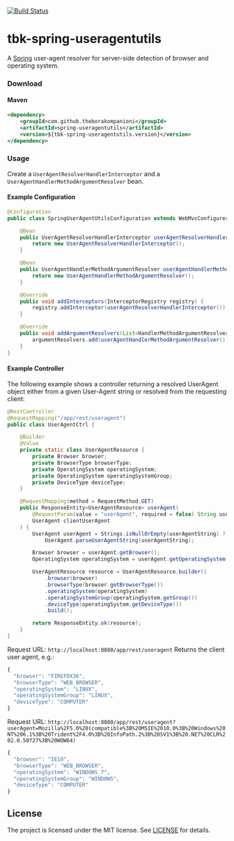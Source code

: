 [![Build Status](https://travis-ci.org/theborakompanioni/tbk-spring-useragentutils.svg)](https://travis-ci.org/theborakompanioni/tbk-spring-useragentutils)

tbk-spring-useragentutils
===

A [Spring](https://spring.io/) user-agent resolver for server-side detection of browser and operating system.

### Download

#### Maven
```xml
<dependency>
    <groupId>com.github.theborakompanioni</groupId>
    <artifactId>spring-useragentutils</artifactId>
    <version>${tbk-spring-useragentutils.version}</version>
</dependency>
```

### Usage
Create a `UserAgentResolverHandlerInterceptor` and a `UserAgentHandlerMethodArgumentResolver` bean.

#### Example Configuration
```java
@Configuration
public class SpringUserAgentUtilsConfiguration extends WebMvcConfigurerAdapter {

    @Bean
    public UserAgentResolverHandlerInterceptor userAgentResolverHandlerInterceptor() {
        return new UserAgentResolverHandlerInterceptor();
    }

    @Bean
    public UserAgentHandlerMethodArgumentResolver userAgentHandlerMethodArgumentResolver() {
        return new UserAgentHandlerMethodArgumentResolver();
    }

    @Override
    public void addInterceptors(InterceptorRegistry registry) {
        registry.addInterceptor(userAgentResolverHandlerInterceptor());
    }

    @Override
    public void addArgumentResolvers(List<HandlerMethodArgumentResolver> argumentResolvers) {
        argumentResolvers.add(userAgentHandlerMethodArgumentResolver());
    }
}
```
#### Example Controller

The following example shows a controller returning a resolved UserAgent object either
from a given User-Agent string or resolved from the requesting client:

```java
@RestController
@RequestMapping("/app/rest/useragent")
public class UserAgentCtrl {

    @Builder
    @Value
    private static class UserAgentResource {
        private Browser browser;
        private BrowserType browserType;
        private OperatingSystem operatingSystem;
        private OperatingSystem operatingSystemGroup;
        private DeviceType deviceType;
    }

    @RequestMapping(method = RequestMethod.GET)
    public ResponseEntity<UserAgentResource> userAgent(
        @RequestParam(value = "userAgent", required = false) String userAgentString,
        UserAgent clientUserAgent
    ) {
        UserAgent userAgent = Strings.isNullOrEmpty(userAgentString) ? clientUserAgent :
            UserAgent.parseUserAgentString(userAgentString);

        Browser browser = userAgent.getBrowser();
        OperatingSystem operatingSystem = userAgent.getOperatingSystem();

        UserAgentResource resource = UserAgentResource.builder()
            .browser(browser)
            .browserType(browser.getBrowserType())
            .operatingSystem(operatingSystem)
            .operatingSystemGroup(operatingSystem.getGroup())
            .deviceType(operatingSystem.getDeviceType())
            .build();

        return ResponseEntity.ok(resource);
    }
}
```

Request URL: `http://localhost:8080/app/rest/useragent`
Returns the client user agent, e.g.:
```javascript
{
  "browser": "FIREFOX36",
  "browserType": "WEB_BROWSER",
  "operatingSystem": "LINUX",
  "operatingSystemGroup": "LINUX",
  "deviceType": "COMPUTER"
}
```


Request URL: `http://localhost:8080/app/rest/useragent?userAgent=Mozilla%2F5.0%20(compatible%3B%20MSIE%2010.0%3B%20Windows%20NT%206.1%3B%20Trident%2F4.0%3B%20InfoPath.2%3B%20SV1%3B%20.NET%20CLR%202.0.50727%3B%20WOW64)`

```javascript
{
  "browser": "IE10",
  "browserType": "WEB_BROWSER",
  "operatingSystem": "WINDOWS_7",
  "operatingSystemGroup": "WINDOWS",
  "deviceType": "COMPUTER"
}
```


License
-------

The project is licensed under the MIT license. See
[LICENSE](https://github.com/theborakompanioni/tbk-spring-useragentutils/blob/master/LICENSE) for details.

